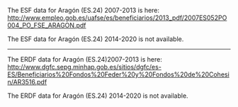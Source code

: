 The ESF data for Aragón (ES.24) 2007-2013 is here: http://www.empleo.gob.es/uafse/es/beneficiarios/2013_pdf/2007ES052PO004_PO_FSE_ARAGON.pdf

The ESF data for Aragón (ES.24) 2014-2020 is not available.

-------

The ERDF data for Aragón (ES.24)2007-2013 is here: http://www.dgfc.sepg.minhap.gob.es/sitios/dgfc/es-ES/Beneficiarios%20Fondos%20Feder%20y%20Fondos%20de%20Cohesin/AR3516.pdf

The ERDF data for Aragón (ES.24) 2014-2020 is not available.

